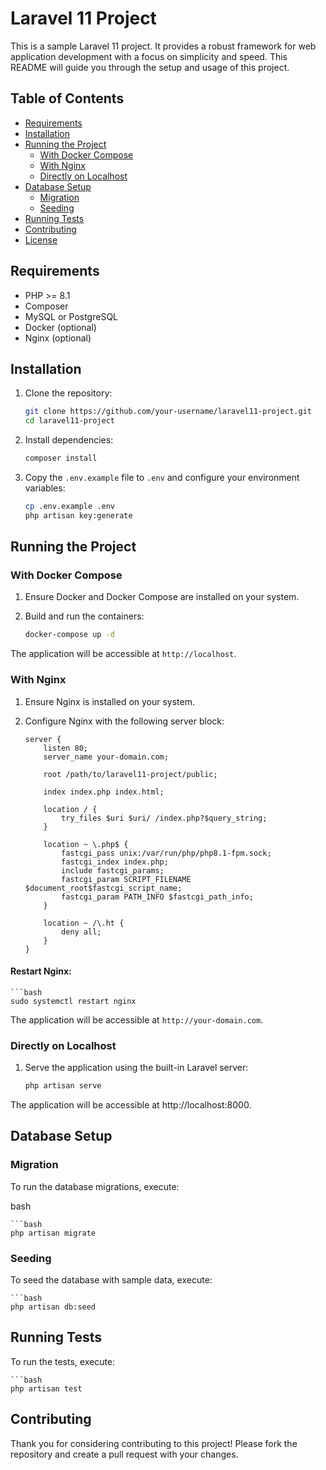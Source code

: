# Laravel 11 Project

This is a sample Laravel 11 project. It provides a robust framework for web application development with a focus on simplicity and speed. This README will guide you through the setup and usage of this project.

## Table of Contents

- [Requirements](#requirements)
- [Installation](#installation)
- [Running the Project](#running-the-project)
  - [With Docker Compose](#with-docker-compose)
  - [With Nginx](#with-nginx)
  - [Directly on Localhost](#directly-on-localhost)
- [Database Setup](#database-setup)
  - [Migration](#migration)
  - [Seeding](#seeding)
- [Running Tests](#running-tests)
- [Contributing](#contributing)
- [License](#license)

## Requirements

- PHP >= 8.1
- Composer
- MySQL or PostgreSQL
- Docker (optional)
- Nginx (optional)

## Installation

1. Clone the repository:

   ```bash
   git clone https://github.com/your-username/laravel11-project.git
   cd laravel11-project
2. Install dependencies:

   ```bash
   composer install
3. Copy the `.env.example` file to `.env` and configure your environment variables:

   ```bash
   cp .env.example .env
   php artisan key:generate

## Running the Project

### With Docker Compose

1. Ensure Docker and Docker Compose are installed on your system.
2. Build and run the containers:

   ```bash
   docker-compose up -d

The application will be accessible at `http://localhost`.

### With Nginx

1. Ensure Nginx is installed on your system.
2. Configure Nginx with the following server block:

   ```nginx
   server {
       listen 80;
       server_name your-domain.com;

       root /path/to/laravel11-project/public;

       index index.php index.html;

       location / {
           try_files $uri $uri/ /index.php?$query_string;
       }

       location ~ \.php$ {
           fastcgi_pass unix:/var/run/php/php8.1-fpm.sock;
           fastcgi_index index.php;
           include fastcgi_params;
           fastcgi_param SCRIPT_FILENAME $document_root$fastcgi_script_name;
           fastcgi_param PATH_INFO $fastcgi_path_info;
       }

       location ~ /\.ht {
           deny all;
       }
   }
#### Restart Nginx:

    ```bash
    sudo systemctl restart nginx

The application will be accessible at `http://your-domain.com`.

### Directly on Localhost

1. Serve the application using the built-in Laravel server:

   ```bash
   php artisan serve

The application will be accessible at http://localhost:8000.

## Database Setup
### Migration
To run the database migrations, execute:

bash

    ```bash
    php artisan migrate

### Seeding
To seed the database with sample data, execute:

    ```bash
    php artisan db:seed

## Running Tests
To run the tests, execute:

    ```bash
    php artisan test

## Contributing
Thank you for considering contributing to this project! Please fork the repository and create a pull request with your changes.


